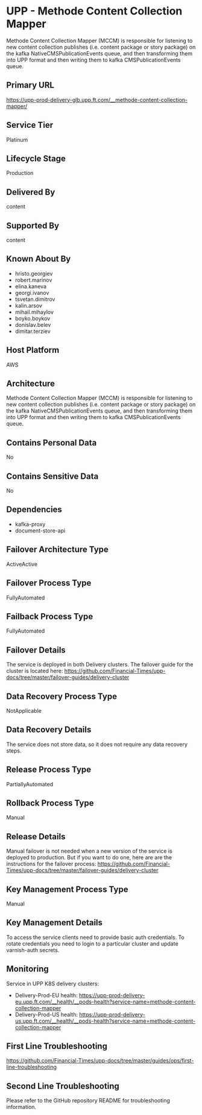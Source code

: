 # UPP - Methode Content Collection Mapper

Methode Content Collection Mapper (MCCM) is responsible for listening to new content collection publishes (i.e. content package or story package) on the kafka NativeCMSPublicationEvents queue, and then transforming them into UPP format and then writing them to kafka CMSPublicationEvents queue.

## Primary URL

<https://upp-prod-delivery-glb.upp.ft.com/__methode-content-collection-mapper/>

## Service Tier

Platinum

## Lifecycle Stage

Production

## Delivered By

content

## Supported By

content

## Known About By

- hristo.georgiev
- robert.marinov
- elina.kaneva
- georgi.ivanov
- tsvetan.dimitrov
- kalin.arsov
- mihail.mihaylov
- boyko.boykov
- donislav.belev
- dimitar.terziev

## Host Platform

AWS

## Architecture

Methode Content Collection Mapper (MCCM) is responsible for listening to new content collection publishes (i.e. content package or story package) on the kafka NativeCMSPublicationEvents queue, and then transforming them into UPP format and then writing them to kafka CMSPublicationEvents queue.

## Contains Personal Data

No

## Contains Sensitive Data

No

## Dependencies

- kafka-proxy
- document-store-api

## Failover Architecture Type

ActiveActive

## Failover Process Type

FullyAutomated

## Failback Process Type

FullyAutomated

## Failover Details

The service is deployed in both Delivery clusters. The failover guide for the cluster is located here:
<https://github.com/Financial-Times/upp-docs/tree/master/failover-guides/delivery-cluster>

## Data Recovery Process Type

NotApplicable

## Data Recovery Details

The service does not store data, so it does not require any data recovery steps.

## Release Process Type

PartiallyAutomated

## Rollback Process Type

Manual

## Release Details

Manual failover is not needed when a new version of the service is deployed to production. But if you want to do one, here are are the instructions for the failover process: <https://github.com/Financial-Times/upp-docs/tree/master/failover-guides/delivery-cluster>

## Key Management Process Type

Manual

## Key Management Details

To access the service clients need to provide basic auth credentials.
To rotate credentials you need to login to a particular cluster and update varnish-auth secrets.

## Monitoring

Service in UPP K8S delivery clusters:

- Delivery-Prod-EU health: <https://upp-prod-delivery-eu.upp.ft.com/__health/__pods-health?service-name=methode-content-collection-mapper>
- Delivery-Prod-US health: <https://upp-prod-delivery-us.upp.ft.com/__health/__pods-health?service-name=methode-content-collection-mapper>

## First Line Troubleshooting

<https://github.com/Financial-Times/upp-docs/tree/master/guides/ops/first-line-troubleshooting>

## Second Line Troubleshooting

Please refer to the GitHub repository README for troubleshooting information.

